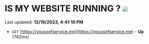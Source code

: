 # IS MY WEBSITE RUNNING ? [![](https://img.shields.io/static/v1?label=Sponsor&message=%E2%9D%A4&logo=GitHub&color=%23fe8e86)](https://github.com/sponsors/<username>)

Last updated: **12/19/2023, 4:41:10 PM**

- `GET` [https://youssefservice.me](https://youssefservice.me) - **Up** (742ms)
